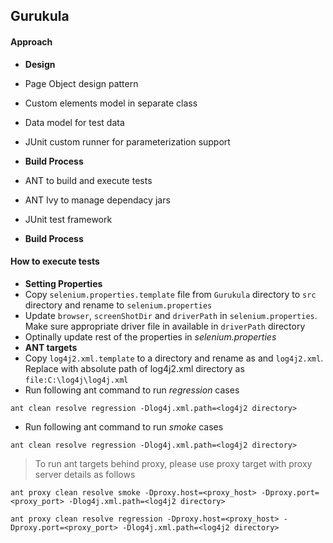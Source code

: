 ## Gurukula

#### Approach
* __Design__
 *  Page Object design pattern
 *  Custom elements model in separate class
 *  Data model for test data
 *  JUnit custom runner for parameterization support
 
* __Build Process__
 * ANT to build and execute tests
 * ANT Ivy to manage dependacy jars
 * JUnit test framework

* __Build Process__

#### How to execute tests
* __Setting Properties__
 * Copy `selenium.properties.template` file from `Gurukula` directory to `src` directory and rename to `selenium.properties` 
 * Update `browser`, `screenShotDir` and `driverPath` in `selenium.properties`. Make sure appropriate driver file in available in `driverPath` directory
 * Optinally update rest of the properties in _selenium.properties_
* __ANT targets__
 * Copy `log4j2.xml.template` to a directory and rename as and `log4j2.xml`. Replace <log4j2 directory> with absolute path of log4j2.xml directory as `file:C:\log4j\log4j.xml`
 * Run following ant command to run _regression_ cases
 ```
 ant clean resolve regression -Dlog4j.xml.path=<log4j2 directory>
 ```
 * Run following ant command to run _smoke_ cases
 ```
 ant clean resolve regression -Dlog4j.xml.path=<log4j2 directory>
 ```
 > To run ant targets behind proxy, please use proxy target with proxy server details as follows
 ```
 ant proxy clean resolve smoke -Dproxy.host=<proxy_host> -Dproxy.port=<proxy_port> -Dlog4j.xml.path=<log4j2 directory>
 ```
 ```
 ant proxy clean resolve regression -Dproxy.host=<proxy_host> -Dproxy.port=<proxy_port> -Dlog4j.xml.path=<log4j2 directory>
 ```
 
